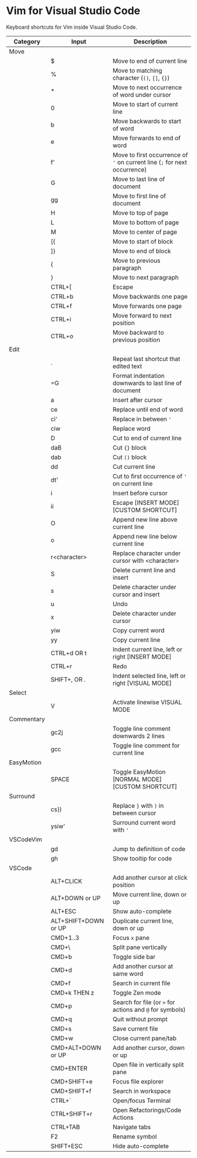 # Vim for Visual Studio Code

Keyboard shortcuts for Vim inside Visual Studio Code.

| Category   | Input                | Description                                                               |
| ---------- | -------------------- | ------------------------------------------------------------------------- |
| Move       |                      |                                                                           |
|            | \$                   | Move to end of current line                                               |
|            | %                    | Move to matching character (`()`, `[]`, `{}`)                             |
|            | \*                   | Move to next occurrence of word under cursor                              |
|            | 0                    | Move to start of current line                                             |
|            | b                    | Move backwards to start of word                                           |
|            | e                    | Move forwards to end of word                                              |
|            | f'                   | Move to first occurrence of `'` on current line (`;` for next occurrence) |
|            | G                    | Move to last line of document                                             |
|            | gg                   | Move to first line of document                                            |
|            | H                    | Move to top of page                                                       |
|            | L                    | Move to bottom of page                                                    |
|            | M                    | Move to center of page                                                    |
|            | [{                   | Move to start of block                                                    |
|            | ]}                   | Move to end of block                                                      |
|            | {                    | Move to previous paragraph                                                |
|            | }                    | Move to next paragraph                                                    |
|            | CTRL+[               | Escape                                                                    |
|            | CTRL+b               | Move backwards one page                                                   |
|            | CTRL+f               | Move forwards one page                                                    |
|            | CTRL+i               | Move forward to next position                                             |
|            | CTRL+o               | Move backward to previous position                                        |
| Edit       |                      |                                                                           |
|            | .                    | Repeat last shortcut that edited text                                     |
|            | =G                   | Format indentation downwards to last line of document                     |
|            | a                    | Insert after cursor                                                       |
|            | ce                   | Replace until end of word                                                 |
|            | ci'                  | Replace in between `'`                                                    |
|            | ciw                  | Replace word                                                              |
|            | D                    | Cut to end of current line                                                |
|            | daB                  | Cut `{}` block                                                            |
|            | dab                  | Cut `()` block                                                            |
|            | dd                   | Cut current line                                                          |
|            | dt'                  | Cut to first occurrence of `'` on current line                            |
|            | i                    | Insert before cursor                                                      |
|            | ii                   | Escape \[INSERT MODE\] \[CUSTOM SHORTCUT\]                                |
|            | O                    | Append new line above current line                                        |
|            | o                    | Append new line below current line                                        |
|            | r\<character\>       | Replace character under cursor with \<character\>                         |
|            | S                    | Delete current line and insert                                            |
|            | s                    | Delete character under cursor and insert                                  |
|            | u                    | Undo                                                                      |
|            | x                    | Delete character under cursor                                             |
|            | yiw                  | Copy current word                                                         |
|            | yy                   | Copy current line                                                         |
|            | CTRL+d OR t          | Indent current line, left or right \[INSERT MODE\]                        |
|            | CTRL+r               | Redo                                                                      |
|            | SHIFT+, OR .         | Indent selected line, left or right \[VISUAL MODE\]                       |
| Select     |                      |                                                                           |
|            | V                    | Activate linewise VISUAL MODE                                             |
| Commentary |                      |                                                                           |
|            | gc2j                 | Toggle line comment downwards 2 lines                                     |
|            | gcc                  | Toggle line comment for current line                                      |
| EasyMotion |                      |                                                                           |
|            | SPACE                | Toggle EasyMotion \[NORMAL MODE\] \[CUSTOM SHORTCUT\]                     |
| Surround   |                      |                                                                           |
|            | cs})                 | Replace `}` with `)` in between cursor                                    |
|            | ysiw'                | Surround current word with `'`                                            |
| VSCodeVim  |                      |                                                                           |
|            | gd                   | Jump to definition of code                                                |
|            | gh                   | Show tooltip for code                                                     |
| VSCode     |                      |                                                                           |
|            | ALT+CLICK            | Add another cursor at click position                                      |
|            | ALT+DOWN or UP       | Move current line, down or up                                             |
|            | ALT+ESC              | Show auto-complete                                                        |
|            | ALT+SHIFT+DOWN or UP | Duplicate current line, down or up                                        |
|            | CMD+1..3             | Focus `x` pane                                                            |
|            | CMD+\                | Split pane vertically                                                     |
|            | CMD+b                | Toggle side bar                                                           |
|            | CMD+d                | Add another cursor at same word                                           |
|            | CMD+f                | Search in current file                                                    |
|            | CMD+k THEN z         | Toggle Zen mode                                                           |
|            | CMD+p                | Search for file (or `>` for actions and `@` for symbols)                  |
|            | CMD+q                | Quit without prompt                                                       |
|            | CMD+s                | Save current file                                                         |
|            | CMD+w                | Close current pane/tab                                                    |
|            | CMD+ALT+DOWN or UP   | Add another cursor, down or up                                            |
|            | CMD+ENTER            | Open file in vertically split pane                                        |
|            | CMD+SHIFT+e          | Focus file explorer                                                       |
|            | CMD+SHIFT+f          | Search in workspace                                                       |
|            | CTRL+\`              | Open/focus Terminal                                                       |
|            | CTRL+SHIFT+r         | Open Refactorings/Code Actions                                            |
|            | CTRL+TAB             | Navigate tabs                                                             |
|            | F2                   | Rename symbol                                                             |
|            | SHIFT+ESC            | Hide auto-complete                                                        |
